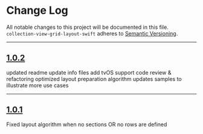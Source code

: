 # Change Log

All notable changes to this project will be documented in this file.
`collection-view-grid-layout-swift` adheres to [Semantic Versioning](http://semver.org/).

---

## [1.0.2](https://github.com/Digipolitan/collection-view-grid-layout/releases/tag/v1.0.2)

updated readme
update info files
add tvOS support
code review & refactoring
optimized layout preparation algorithm
updates samples to illustrate more use cases

---

## [1.0.1](https://github.com/Digipolitan/collection-view-grid-layout-swift/releases/tag/v1.0.1)

Fixed layout algorithm when no sections OR no rows are defined
